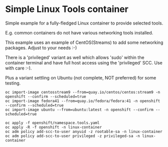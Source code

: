 # Simple Linux Tools container

Simple example for a fully-fledged Linux container to provide selected tools.

E.g. common containers do not have various networking tools installed.

This example uses an example of CentOS(Streams) to add some networking packages. Adjust to your needs :-)

There is a 'privileged' variant as well which allows 'sudo' within the container terminal and have full host access using the 'privileged' SCC. Use with care :-).

Plus a variant settling on Ubuntu (not complete, NOT preferred) for some testing.


```shell
oc import-image centosstream9 --from=quay.io/centos/centos:stream9 -n openshift --confirm --scheduled=true
oc import-image fedora41 --from=quay.io/fedora/fedora:41 -n openshift --confirm --scheduled=true
oc import-image ubuntu --from=ubuntu:latest -n openshift --confirm --scheduled=true

oc apply -f openshift/namespace.tools.yaml
oc apply -R -f openshift -n linux-container
oc adm policy add-scc-to-user anyuid -z rootable-sa -n linux-container
oc adm policy add-scc-to-user privileged -z privileged-sa -n linux-container
```



